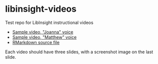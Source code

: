 # libinsight-videos
Test repo for LibInsight instructional videos

- [Sample video, "Joanna" voice](test_video_ioslides_joanna.mp4)
- [Sample video, "Matthew" voice](test_video_ioslides_matthew.mp4)
- [RMarkdown source file](https://github.com/JeremyBuhler/libinsight-videos/blob/main/test_video_ioslides.Rmd)

Each video should have three slides, with a screenshot image on the last slide.
